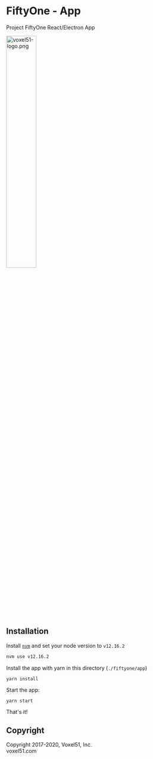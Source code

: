 # FiftyOne - App

Project FiftyOne React/Electron App

<img src="https://user-images.githubusercontent.com/3719547/74191434-8fe4f500-4c21-11ea-8d73-555edfce0854.png" alt="voxel51-logo.png" width="40%"/>

## Installation

Install [`nvm`](https://github.com/nvm-sh/nvm) and set your node version to `v12.16.2`

```sh
nvm use v12.16.2
```

Install the app with yarn in this directory (`./fiftyone/app`)

`yarn install`

Start the app:

`yarn start`

That's it!

## Copyright

Copyright 2017-2020, Voxel51, Inc.<br>
voxel51.com
